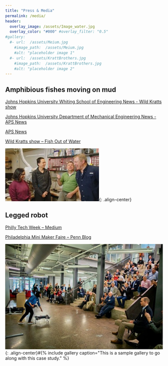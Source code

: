 ```yaml
---
title: "Press & Media"
permalink: /media/
header:
  overlay_image: /assets/Image_water.jpg
  overlay_color: "#000" #overlay_filter: "0.5"
#gallery:
  #- url:  /assets/Meium.jpg
    #image_path:  /assets/Meium.jpg
    #alt: "placeholder image 1"
  #- url:  /assets/KrattBrothers.jpg
    #image_path:  /assets/KrattBrothers.jpg
    #alt: "placeholder image 2"
---
```

## Amphibious fishes moving on mud
[Johns Hopkins University Whiting School of Engineering News - Wild Kratts show](https://engineering.jhu.edu/news/pbss-wild-kratts-visit-chen-lis-terradynamics-lab/)

[Johns Hopkins University Department of Mechanical Engineering News - APS News](https://me.jhu.edu/news/phd-student-shares-work-on-robotics-inspired-by-mudskippers-at-american-physical-society-march-meeting/)

[APS News](https://www.aps.org/apsnews/2024/04/mudskippers-jellyfish-inspire-robot-designs)

[Wild Kratts show – Fish Out of Water](https://pbskids.org/videos/watch/fish-out-of-water/1485713) 

![](/assets/KrattBrothers.jpg){: .align-center}

## Legged robot
[Philly Tech Week – Medium](https://medium.com/penn-engineering/for-philly-tech-week-a-showcase-for-cutting-edge-robots-ff8d36988a35)

[Philadelphia Mini Maker Faire – Penn Blog](https://blog.seas.upenn.edu/penn-engineering-featured-at-philly-s-first-mini-maker-faire-88f4e6f64324/)

![](/assets/Meium.jpg){: .align-center}#{% include gallery caption="This is a sample gallery to go along with this case study." %}
